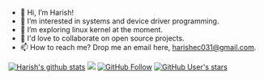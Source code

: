 - 👋 Hi, I’m Harish!
- 👀 I’m interested in systems and device driver programming.
- 🌱 I’m exploring linux kernel at the moment.
- 💞️ I'd love to collaborate on open source projects.
- 📫 How to reach me? Drop me an email here, harishec031@gmail.com.

<!---
harish-kumar-97/harish-kumar-97 is a ✨ special ✨ repository because its `README.md` (this file) appears on your GitHub profile.
You can click the Preview link to take a look at your changes.
--->

[![Harish's github stats](https://github-readme-stats.vercel.app/api?username=harishkumar101&hide=contribs,prs)](https://github.com/harishkumar101/github-readme-stats)
![](https://komarev.com/ghpvc/?username=harishkumar101&style=social)
[![GitHub Follow](https://img.shields.io/github/followers/harishkumar101?style=social&label=My%20GitHub%20Followers)](https://github.com/harishkumar101)
[![GitHub User's stars](https://img.shields.io/github/stars/harishkumar101?label=Star%20Gazers&style=social)](https://github.com/harishkumar101)
<!---
[![GitHub forks](https://img.shields.io/github/forks/harishkumar101/?style=social&label=Fork&maxAge=2592000)](https://github.com/harishkumar101)
--->

